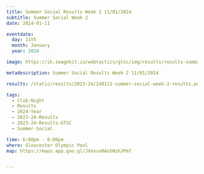 ```yaml
---
title: Summer Social Results Week 2 11/01/2024
subtitle: Summer Social Week 2
date: 2024-01-11

eventdate:
  day: 11th
  month: January
  year: 2024

image: https://ik.imagekit.io/webtactics/gtsc/img/results/results-summary-28.jpg

metadescription: Summer Social Results Week 2 11/01/2024

results: /static/results/2023-24/240111-summer-social-week-2-results.pdf

tags:
  - Club-Night
  - Results
  - 2024-Year
  - 2023-24-Results
  - 2023-24-Results-GTSC
  - Summer-Social

time: 6:00pm - 8:00pm
where: Gloucester Olympic Pool
map: https://maps.app.goo.gl/JXexsoRAoSNzhJPm7


---
```





